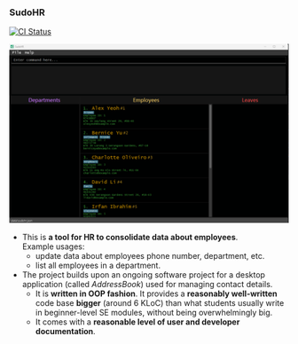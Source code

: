 ### SudoHR ###

[![CI Status](https://github.com/AY2223S2-CS2103T-T17-2/tp/workflows/Java%20CI/badge.svg)](https://github.com/AY2223S2-CS2103T-T17-2/tp/actions)

![Ui](docs/images/Ui.png)

* This is **a tool for HR to consolidate data about employees**.<br>
  Example usages:
  * update data about employees phone number, department, etc.
  * list all employees in a department.
* The project builds upon an ongoing software project for a desktop application (called _AddressBook_) used for managing contact details.
  * It is **written in OOP fashion**. It provides a **reasonably well-written** code base **bigger** (around 6 KLoC) than what students usually write in beginner-level SE modules, without being overwhelmingly big.
  * It comes with a **reasonable level of user and developer documentation**.
